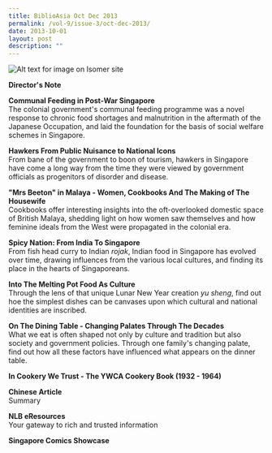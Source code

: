 ```yaml
---
title: BiblioAsia Oct Dec 2013
permalink: /vol-9/issue-3/oct-dec-2013/
date: 2013-10-01
layout: post
description: ""
---
```

![Alt text for image on Isomer site](/images/covers/ba9-3.jpg)

**Director's Note**

<b>Communal Feeding in Post-War Singapore </b><br>The colonial government's communal feeding programme was a novel response to chronic food shortages and malnutrition in the aftermath of the Japanese Occupation, and laid the foundation for the basis of social welfare schemes in Singapore.

<b>Hawkers From Public Nuisance to National Icons</b><br>
From bane of the government to boon of tourism, hawkers in Singapore have come a long way from the time they were viewed by government officials as progenitors of disorder and disease.

<b>"Mrs Beeton" in Malaya - Women, Cookbooks And The Making of The Housewife</b><br>
Cookbooks offer interesting insights into the oft-overlooked domestic space of British Malaya, shedding light on how women saw themselves and how feminine ideals from the West were propagated in the colonial era.

<b>Spicy Nation: From India To Singapore</b><br>
From fish head curry to Indian *rojak*, Indian food in Singapore has evolved over time, drawing influences from the various local cultures, and finding its place in the hearts of Singaporeans.

<b>Into The Melting Pot Food As Culture</b><br>Through the lens of that unique Lunar New Year creation *yu sheng*, find out hoe the simplest dishes can be canvases upon which cultural and national identities are inscribed.

<b>On The Dining Table - Changing Palates Through The Decades </b><br>
What we eat is often shaped not only by culture and tradition but also society and government policies. Through one family's changing palate, find out how all these factors have influenced what appears on the dinner table.

<b>In Cookery We Trust - The YWCA Cookery Book (1932 - 1964)</b><br>

<b> Chinese Article</b><br> Summary

<b> NLB eResources</b><br>
Your gateway to rich and trusted information

<b>Singapore Comics Showcase</b><br>